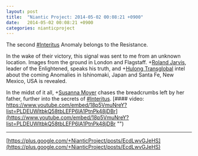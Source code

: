 ```yaml
---
layout: post
title:  "Niantic Project: 2014-05-02 00:08:21 +0900"
date:   2014-05-02 00:08:21 +0900
categories: nianticproject
---
```

The second [#Interitus](https://plus.google.com/s/%23Interitus "") Anomaly belongs to the Resistance.

In the wake of their victory, this signal was sent to me from an unknown location. Images from the ground in London and Flagstaff. +[Roland Jarvis](https://plus.google.com/103568659333550762891 ""), leader of the Enlightened, speaks his truth, and +[Hulong Transglobal](https://plus.google.com/107849663787965375687 "") intel about the coming Anomalies in Ishinomaki, Japan and Santa Fe, New Mexico, USA is revealed.

In the midst of it all, +[Susanna Moyer](https://plus.google.com/101560858827970533247 "") chases the breadcrumbs left by her father, further into the secrets of [#Interitus](https://plus.google.com/s/%23Interitus "").
[#### video: https://www.youtube.com/embed/18p5VmuNreY?list=PLDEUWItbkQ58tbLEFP6lA1PtnPk48jDBr](https://www.youtube.com/embed/18p5VmuNreY?list=PLDEUWItbkQ58tbLEFP6lA1PtnPk48jDBr "")
- - -
[https://plus.google.com/+NianticProject/posts/EcdLwvGJeHS](https://plus.google.com/+NianticProject/posts/EcdLwvGJeHS)
